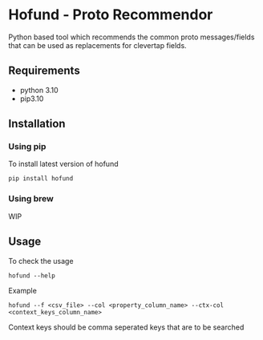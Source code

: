# Hofund - Proto Recommendor

Python based tool which recommends the common proto messages/fields that can be used as replacements for clevertap fields.

## Requirements

- python 3.10
- pip3.10

## Installation

### Using pip

To install latest version of hofund
```
pip install hofund
```

### Using brew

WIP

## Usage

To check the usage
```
hofund --help
```

Example
```
hofund --f <csv_file> --col <property_column_name> --ctx-col <context_keys_column_name>
```

Context keys should be comma seperated keys that are to be searched
